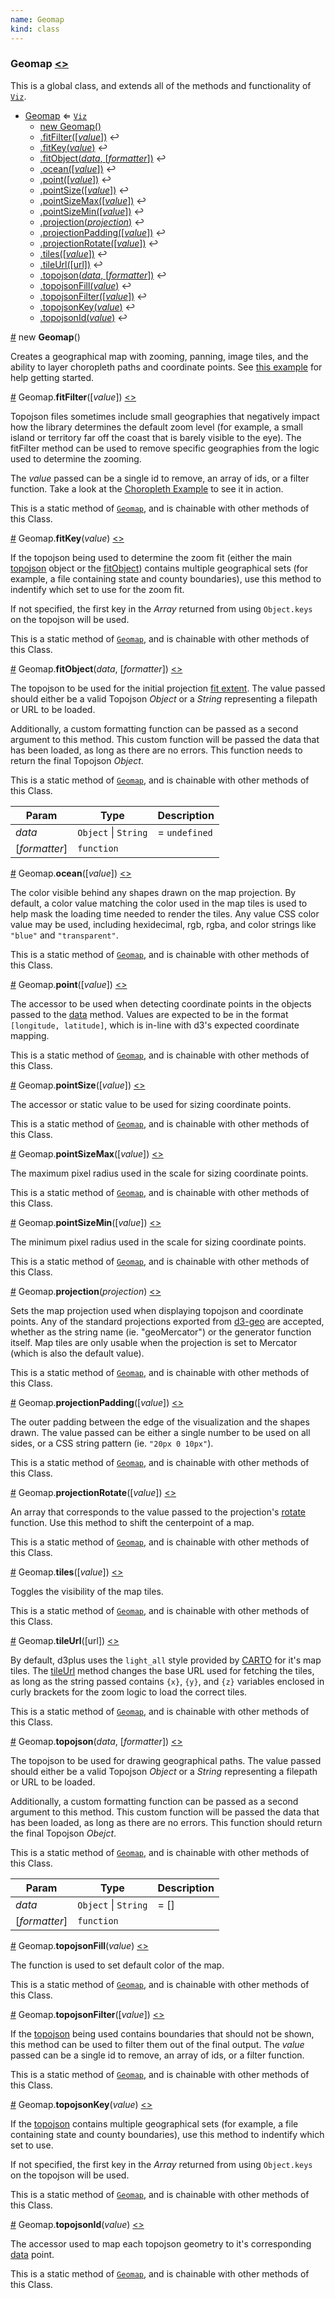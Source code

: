 ```yaml
---
name: Geomap
kind: class
---
```


  <a name="Geomap"></a>

### **Geomap** [<>](https://github.com/d3plus/d3plus-geomap/blob/master/src/Geomap.js#L45)


This is a global class, and extends all of the methods and functionality of [<code>Viz</code>](#Viz).


* [Geomap](#Geomap) ⇐ [<code>Viz</code>](#Viz)
    * [new Geomap()](#new_Geomap_new)
    * [.fitFilter([*value*])](#Geomap.fitFilter) ↩︎
    * [.fitKey(*value*)](#Geomap.fitKey) ↩︎
    * [.fitObject(*data*, [*formatter*])](#Geomap.fitObject) ↩︎
    * [.ocean([*value*])](#Geomap.ocean) ↩︎
    * [.point([*value*])](#Geomap.point) ↩︎
    * [.pointSize([*value*])](#Geomap.pointSize) ↩︎
    * [.pointSizeMax([*value*])](#Geomap.pointSizeMax) ↩︎
    * [.pointSizeMin([*value*])](#Geomap.pointSizeMin) ↩︎
    * [.projection(*projection*)](#Geomap.projection) ↩︎
    * [.projectionPadding([*value*])](#Geomap.projectionPadding) ↩︎
    * [.projectionRotate([*value*])](#Geomap.projectionRotate) ↩︎
    * [.tiles([*value*])](#Geomap.tiles) ↩︎
    * [.tileUrl([url])](#Geomap.tileUrl) ↩︎
    * [.topojson(*data*, [*formatter*])](#Geomap.topojson) ↩︎
    * [.topojsonFill(*value*)](#Geomap.topojsonFill) ↩︎
    * [.topojsonFilter([*value*])](#Geomap.topojsonFilter) ↩︎
    * [.topojsonKey(*value*)](#Geomap.topojsonKey) ↩︎
    * [.topojsonId(*value*)](#Geomap.topojsonId) ↩︎


<a name="new_Geomap_new" href="#new_Geomap_new">#</a> new **Geomap**()

Creates a geographical map with zooming, panning, image tiles, and the ability to layer choropleth paths and coordinate points. See [this example](https://d3plus.org/examples/d3plus-geomap/getting-started/) for help getting started.





<a name="Geomap.fitFilter" href="#Geomap.fitFilter">#</a> Geomap.**fitFilter**([*value*]) [<>](https://github.com/d3plus/d3plus-geomap/blob/master/src/Geomap.js#L407)

Topojson files sometimes include small geographies that negatively impact how the library determines the default zoom level (for example, a small island or territory far off the coast that is barely visible to the eye). The fitFilter method can be used to remove specific geographies from the logic used to determine the zooming.

The *value* passed can be a single id to remove, an array of ids, or a filter function. Take a look at the [Choropleth Example](http://d3plus.org/examples/d3plus-geomap/getting-started/) to see it in action.


This is a static method of [<code>Geomap</code>](#Geomap), and is chainable with other methods of this Class.


<a name="Geomap.fitKey" href="#Geomap.fitKey">#</a> Geomap.**fitKey**(*value*) [<>](https://github.com/d3plus/d3plus-geomap/blob/master/src/Geomap.js#L425)

If the topojson being used to determine the zoom fit (either the main [topojson](#Geomap.topojson) object or the [fitObject](#Geomap.fitObject)) contains multiple geographical sets (for example, a file containing state and county boundaries), use this method to indentify which set to use for the zoom fit.

If not specified, the first key in the *Array* returned from using `Object.keys` on the topojson will be used.


This is a static method of [<code>Geomap</code>](#Geomap), and is chainable with other methods of this Class.


<a name="Geomap.fitObject" href="#Geomap.fitObject">#</a> Geomap.**fitObject**(*data*, [*formatter*]) [<>](https://github.com/d3plus/d3plus-geomap/blob/master/src/Geomap.js#L443)

The topojson to be used for the initial projection [fit extent](https://github.com/d3/d3-geo#projection_fitExtent). The value passed should either be a valid Topojson *Object* or a *String* representing a filepath or URL to be loaded.

Additionally, a custom formatting function can be passed as a second argument to this method. This custom function will be passed the data that has been loaded, as long as there are no errors. This function needs to return the final Topojson *Object*.


This is a static method of [<code>Geomap</code>](#Geomap), and is chainable with other methods of this Class.

| Param | Type | Description |
| --- | --- | --- |
| *data* | <code>Object</code> \| <code>String</code> | = `undefined` |
| [*formatter*] | <code>function</code> |  |



<a name="Geomap.ocean" href="#Geomap.ocean">#</a> Geomap.**ocean**([*value*]) [<>](https://github.com/d3plus/d3plus-geomap/blob/master/src/Geomap.js#L466)

The color visible behind any shapes drawn on the map projection. By default, a color value matching the color used in the map tiles is used to help mask the loading time needed to render the tiles. Any value CSS color value may be used, including hexidecimal, rgb, rgba, and color strings like `"blue"` and `"transparent"`.


This is a static method of [<code>Geomap</code>](#Geomap), and is chainable with other methods of this Class.


<a name="Geomap.point" href="#Geomap.point">#</a> Geomap.**point**([*value*]) [<>](https://github.com/d3plus/d3plus-geomap/blob/master/src/Geomap.js#L476)

The accessor to be used when detecting coordinate points in the objects passed to the [data](https://d3plus.org/docs/#Viz.data) method. Values are expected to be in the format `[longitude, latitude]`, which is in-line with d3's expected coordinate mapping.


This is a static method of [<code>Geomap</code>](#Geomap), and is chainable with other methods of this Class.


<a name="Geomap.pointSize" href="#Geomap.pointSize">#</a> Geomap.**pointSize**([*value*]) [<>](https://github.com/d3plus/d3plus-geomap/blob/master/src/Geomap.js#L486)

The accessor or static value to be used for sizing coordinate points.


This is a static method of [<code>Geomap</code>](#Geomap), and is chainable with other methods of this Class.


<a name="Geomap.pointSizeMax" href="#Geomap.pointSizeMax">#</a> Geomap.**pointSizeMax**([*value*]) [<>](https://github.com/d3plus/d3plus-geomap/blob/master/src/Geomap.js#L496)

The maximum pixel radius used in the scale for sizing coordinate points.


This is a static method of [<code>Geomap</code>](#Geomap), and is chainable with other methods of this Class.


<a name="Geomap.pointSizeMin" href="#Geomap.pointSizeMin">#</a> Geomap.**pointSizeMin**([*value*]) [<>](https://github.com/d3plus/d3plus-geomap/blob/master/src/Geomap.js#L506)

The minimum pixel radius used in the scale for sizing coordinate points.


This is a static method of [<code>Geomap</code>](#Geomap), and is chainable with other methods of this Class.


<a name="Geomap.projection" href="#Geomap.projection">#</a> Geomap.**projection**(*projection*) [<>](https://github.com/d3plus/d3plus-geomap/blob/master/src/Geomap.js#L516)

Sets the map projection used when displaying topojson and coordinate points. Any of the standard projections exported from [d3-geo](https://github.com/d3/d3-geo#projections) are accepted, whether as the string name (ie. "geoMercator") or the generator function itself. Map tiles are only usable when the projection is set to Mercator (which is also the default value).


This is a static method of [<code>Geomap</code>](#Geomap), and is chainable with other methods of this Class.


<a name="Geomap.projectionPadding" href="#Geomap.projectionPadding">#</a> Geomap.**projectionPadding**([*value*]) [<>](https://github.com/d3plus/d3plus-geomap/blob/master/src/Geomap.js#L527)

The outer padding between the edge of the visualization and the shapes drawn. The value passed can be either a single number to be used on all sides, or a CSS string pattern (ie. `"20px 0 10px"`).


This is a static method of [<code>Geomap</code>](#Geomap), and is chainable with other methods of this Class.


<a name="Geomap.projectionRotate" href="#Geomap.projectionRotate">#</a> Geomap.**projectionRotate**([*value*]) [<>](https://github.com/d3plus/d3plus-geomap/blob/master/src/Geomap.js#L537)

An array that corresponds to the value passed to the projection's [rotate](https://github.com/d3/d3-geo#projection_rotate) function. Use this method to shift the centerpoint of a map.


This is a static method of [<code>Geomap</code>](#Geomap), and is chainable with other methods of this Class.


<a name="Geomap.tiles" href="#Geomap.tiles">#</a> Geomap.**tiles**([*value*]) [<>](https://github.com/d3plus/d3plus-geomap/blob/master/src/Geomap.js#L555)

Toggles the visibility of the map tiles.


This is a static method of [<code>Geomap</code>](#Geomap), and is chainable with other methods of this Class.


<a name="Geomap.tileUrl" href="#Geomap.tileUrl">#</a> Geomap.**tileUrl**([url]) [<>](https://github.com/d3plus/d3plus-geomap/blob/master/src/Geomap.js#L572)

By default, d3plus uses the `light_all` style provided by [CARTO](https://carto.com/location-data-services/basemaps/) for it's map tiles. The [tileUrl](https://d3plus.org/docs/#Geomap.tileUrl) method changes the base URL used for fetching the tiles, as long as the string passed contains `{x}`, `{y}`, and `{z}` variables enclosed in curly brackets for the zoom logic to load the correct tiles.


This is a static method of [<code>Geomap</code>](#Geomap), and is chainable with other methods of this Class.


<a name="Geomap.topojson" href="#Geomap.topojson">#</a> Geomap.**topojson**(*data*, [*formatter*]) [<>](https://github.com/d3plus/d3plus-geomap/blob/master/src/Geomap.js#L591)

The topojson to be used for drawing geographical paths. The value passed should either be a valid Topojson *Object* or a *String* representing a filepath or URL to be loaded.

Additionally, a custom formatting function can be passed as a second argument to this method. This custom function will be passed the data that has been loaded, as long as there are no errors. This function should return the final Topojson *Obejct*.


This is a static method of [<code>Geomap</code>](#Geomap), and is chainable with other methods of this Class.

| Param | Type | Description |
| --- | --- | --- |
| *data* | <code>Object</code> \| <code>String</code> | = [] |
| [*formatter*] | <code>function</code> |  |



<a name="Geomap.topojsonFill" href="#Geomap.topojsonFill">#</a> Geomap.**topojsonFill**(*value*) [<>](https://github.com/d3plus/d3plus-geomap/blob/master/src/Geomap.js#L614)

The function is used to set default color of the map.


This is a static method of [<code>Geomap</code>](#Geomap), and is chainable with other methods of this Class.


<a name="Geomap.topojsonFilter" href="#Geomap.topojsonFilter">#</a> Geomap.**topojsonFilter**([*value*]) [<>](https://github.com/d3plus/d3plus-geomap/blob/master/src/Geomap.js#L624)

If the [topojson](#Geomap.topojson) being used contains boundaries that should not be shown, this method can be used to filter them out of the final output. The *value* passed can be a single id to remove, an array of ids, or a filter function.


This is a static method of [<code>Geomap</code>](#Geomap), and is chainable with other methods of this Class.


<a name="Geomap.topojsonKey" href="#Geomap.topojsonKey">#</a> Geomap.**topojsonKey**(*value*) [<>](https://github.com/d3plus/d3plus-geomap/blob/master/src/Geomap.js#L642)

If the [topojson](#Geomap.topojson) contains multiple geographical sets (for example, a file containing state and county boundaries), use this method to indentify which set to use.

If not specified, the first key in the *Array* returned from using `Object.keys` on the topojson will be used.


This is a static method of [<code>Geomap</code>](#Geomap), and is chainable with other methods of this Class.


<a name="Geomap.topojsonId" href="#Geomap.topojsonId">#</a> Geomap.**topojsonId**(*value*) [<>](https://github.com/d3plus/d3plus-geomap/blob/master/src/Geomap.js#L657)

The accessor used to map each topojson geometry to it's corresponding [data](https://d3plus.org/docs/#Viz.data) point.


This is a static method of [<code>Geomap</code>](#Geomap), and is chainable with other methods of this Class.

